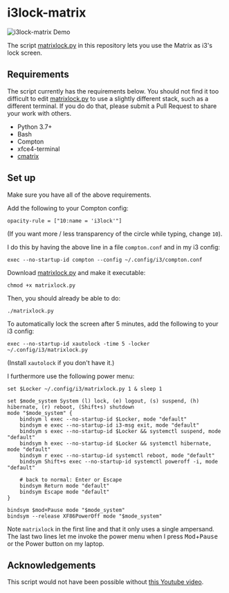 # i3lock-matrix

![i3lock-matrix Demo](demo.gif)

The script [matrixlock.py](matrixlock.py) in this repository lets you use the
Matrix as i3's lock screen.

## Requirements

The script currently has the requirements below. You should not find it too
difficult to edit [matrixlock.py](matrixlock.py) to use a slightly different
stack, such as a different terminal. If you do do that, please submit a Pull
Request to share your work with others.

 * Python 3.7+
 * Bash
 * Compton
 * xfce4-terminal
 * [cmatrix](https://github.com/abishekvashok/cmatrix)

## Set up

Make sure you have all of the above requirements.

Add the following to your Compton config:

    opacity-rule = ["10:name = 'i3lock'"]

(If you want more / less transparency of the circle while typing, change `10`).

I do this by having the above line in a file `compton.conf` and in my i3 config:

    exec --no-startup-id compton --config ~/.config/i3/compton.conf

Download [matrixlock.py](matrixlock.py) and make it executable:

    chmod +x matrixlock.py

Then, you should already be able to do:

    ./matrixlock.py

To automatically lock the screen after 5 minutes, add the following to your
i3 config:

    exec --no-startup-id xautolock -time 5 -locker ~/.config/i3/matrixlock.py

(Install `xautolock` if you don't have it.)

I furthermore use the following power menu:

```
set $Locker ~/.config/i3/matrixlock.py 1 & sleep 1

set $mode_system System (l) lock, (e) logout, (s) suspend, (h) hibernate, (r) reboot, (Shift+s) shutdown
mode "$mode_system" {
    bindsym l exec --no-startup-id $Locker, mode "default"
    bindsym e exec --no-startup-id i3-msg exit, mode "default"
    bindsym s exec --no-startup-id $Locker && systemctl suspend, mode "default"
    bindsym h exec --no-startup-id $Locker && systemctl hibernate, mode "default"
    bindsym r exec --no-startup-id systemctl reboot, mode "default"
    bindsym Shift+s exec --no-startup-id systemctl poweroff -i, mode "default"  

    # back to normal: Enter or Escape
    bindsym Return mode "default"
    bindsym Escape mode "default"
}

bindsym $mod+Pause mode "$mode_system"
bindsym --release XF86PowerOff mode "$mode_system"
```

Note `matrixlock` in the first line and that it only uses a single ampersand.
The last two lines let me invoke the power menu when I press
<kbd>Mod</kbd>+<kbd>Pause</kbd> or the Power button on my laptop.

## Acknowledgements

This script would not have been possible without
[this Youtube video](https://www.youtube.com/watch?v=jDyQHt2Iiro).
